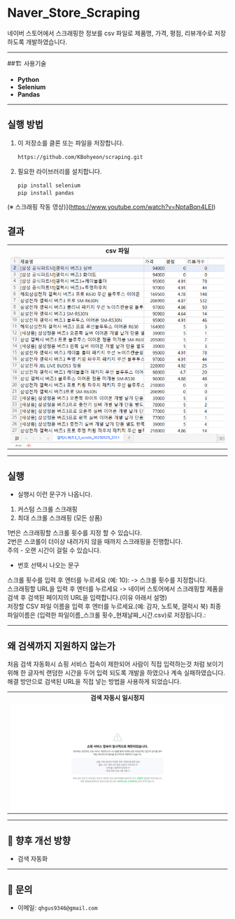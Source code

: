 # Naver_Store_Scraping
네이버 스토어에서 스크래핑한 정보를 csv 파일로 제품명, 가격, 평점, 리뷰개수로 저장 하도록 개발하였습니다.

---

##🏗️ 사용기술

- **Python**
- **Selenium**
- **Pandas**

---
## 실행 방법

1. 이 저장소를 클론 또는 파일을 저장합니다.
   ```bash
   https://github.com/KBohyeon/scraping.git
   ```

2. 필요한 라이브러리를 설치합니다.
   ```bash
   pip install selenium
   pip install pandas
   ```

(※ 스크래핑 작동 영상)](https://www.youtube.com/watch?v=NptaBqn4LEI)
   
## 결과 

<table>
  <tr>
    <td align="center"><b>csv 파일</b></td>
  </tr>
    <tr>
    <td><img src="./images/결과 파일.PNG" width="100%"></td>
  </tr>
</table>

---

## 실행
- 실행시 이런 문구가 나옵니다.

1. 커스텀 스크롤 스크래핑
2. 최대 스크롤 스크래핑 (모든 상품)

  1번은 스크래핑할 스크롤 횟수를 지정 할 수 있습니다.</br>
  2번은 스코롤이 더이상 내려가지 않을 때까지 스크래핑을 진행합니다.</br>
  주의 - 오랜 시간이 걸릴 수 있습니다.

- 번호 선택시 나오는 문구
  
스크롤 횟수를 입력 후 엔터를 누르세요 (예: 10): -> 스크롤 횟수를 지정합니다.</br>
스크래핑할 URL을 입력 후 엔터를 누르세요 -> 네이버 스토어에서 스크래핑할 제품을 검색 후 검색된 페이지의 URL을 입력합니다.(이유 아래서 설명)</br>
저장할 CSV 파일 이름을 입력 후 엔터를 누르세요.(예: 감자, 노트북, 갤럭시 북) 최종 파일이름은 (입력한 파일이름_스크롤 횟수_현재날짜_시간.csv)로 저장됩니다.: </br>

---

## 왜 검색까지 지원하지 않는가

처음 검색 자동화시 쇼핑 서비스 접속이 제한되어 사람이 직접 입력하는것 처럼 보이기 위해 한 글자씩 랜덤한 시간을 두어 입력 되도록 개발을 하였으나 계속 실패하였습니다.
해결 방안으로 검색된 URL을 직접 넣는 방법을 사용하게 되었습니다.

<table>
  <tr>
    <td align="center"><b>검색 자동시 일시정지</b></td>
  </tr>
    <tr>
    <td><img src="./images/일시정지.png" width="100%"></td>
  </tr>
</table>
 
---

## 📌 향후 개선 방향

- 검색 자동화

---

## 📮 문의

- 이메일: `qhgus9346@gmail.com`
